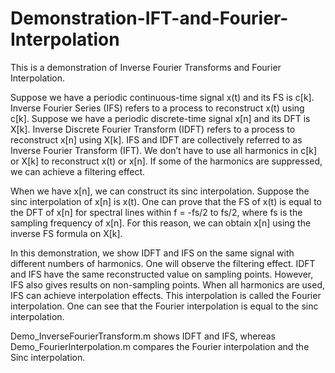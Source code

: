 # Demonstration-IFT-and-Fourier-Interpolation
This is a demonstration of Inverse Fourier Transforms and Fourier Interpolation.

Suppose we have a periodic continuous-time signal x(t) and its FS is c[k]. Inverse Fourier Series (IFS) refers to a process to reconstruct x(t) using c[k]. Suppose we have a periodic discrete-time signal x[n] and its DFT is X[k]. Inverse Discrete Fourier Transform (IDFT) refers to a process to reconstruct x[n] using X[k]. IFS and IDFT are collectively referred to as Inverse Fourier Transform (IFT). We don’t have to use all harmonics in c[k] or X[k] to reconstruct x(t) or x[n]. If some of the harmonics are suppressed, we can achieve a filtering effect.

When we have x[n], we can construct its sinc interpolation. Suppose the sinc interpolation of x[n] is x(t). One can prove that the FS of x(t) is equal to the DFT of x[n] for spectral lines within f = -fs/2 to fs/2, where fs is the sampling frequency of x[n]. For this reason, we can obtain x[n] using the inverse FS formula on X[k].

In this demonstration, we show IDFT and IFS on the same signal with different numbers of harmonics. One will observe the filtering effect. IDFT and IFS have the same reconstructed value on sampling points. However, IFS also gives results on non-sampling points. When all harmonics are used, IFS can achieve interpolation effects. This interpolation is called the Fourier interpolation. One can see that the Fourier interpolation is equal to the sinc interpolation.

Demo_InverseFourierTransform.m shows IDFT and IFS, whereas Demo_FourierInterpolation.m compares the Fourier interpolation and the Sinc interpolation.
